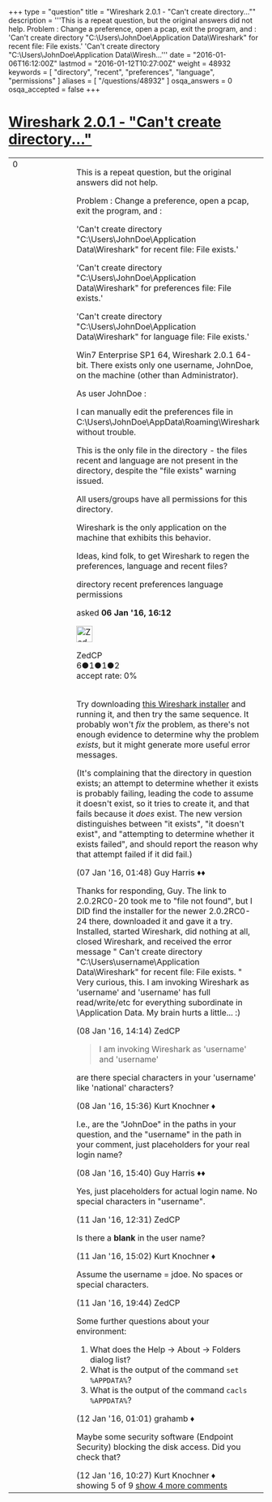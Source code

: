 +++
type = "question"
title = "Wireshark 2.0.1 - &quot;Can&#x27;t create directory...&quot;"
description = '''This is a repeat question, but the original answers did not help. Problem : Change a preference, open a pcap, exit the program, and : &#x27;Can&#x27;t create directory &quot;C:&#92;Users&#92;JohnDoe&#92;Application Data&#92;Wireshark&quot; for recent file: File exists.&#x27; &#x27;Can&#x27;t create directory &quot;C:&#92;Users&#92;JohnDoe&#92;Application Data&#92;Wiresh...'''
date = "2016-01-06T16:12:00Z"
lastmod = "2016-01-12T10:27:00Z"
weight = 48932
keywords = [ "directory", "recent", "preferences", "language", "permissions" ]
aliases = [ "/questions/48932" ]
osqa_answers = 0
osqa_accepted = false
+++

<div class="headNormal">

# [Wireshark 2.0.1 - "Can't create directory..."](/questions/48932/wireshark-201-cant-create-directory)

</div>

<div id="main-body">

<div id="askform">

<table id="question-table" style="width:100%;"><colgroup><col style="width: 50%" /><col style="width: 50%" /></colgroup><tbody><tr class="odd"><td style="width: 30px; vertical-align: top"><div class="vote-buttons"><span id="post-48932-upvote" class="ajax-command post-vote up" rel="nofollow" title="I like this post (click again to cancel)"> </span><div id="post-48932-score" class="post-score" title="current number of votes">0</div><span id="post-48932-downvote" class="ajax-command post-vote down" rel="nofollow" title="I dont like this post (click again to cancel)"> </span> <span id="favorite-mark" class="ajax-command favorite-mark" rel="nofollow" title="mark/unmark this question as favorite (click again to cancel)"> </span><div id="favorite-count" class="favorite-count"></div></div></td><td><div id="item-right"><div class="question-body"><p>This is a repeat question, but the original answers did not help.</p><p>Problem : Change a preference, open a pcap, exit the program, and :</p><p>'Can't create directory "C:\Users\JohnDoe\Application Data\Wireshark" for recent file: File exists.'</p><p>'Can't create directory "C:\Users\JohnDoe\Application Data\Wireshark" for preferences file: File exists.'</p><p>'Can't create directory "C:\Users\JohnDoe\Application Data\Wireshark" for language file: File exists.'</p><p>Win7 Enterprise SP1 64, Wireshark 2.0.1 64-bit. There exists only one username, JohnDoe, on the machine (other than Administrator).</p><p>As user JohnDoe :</p><p>I can manually edit the preferences file in C:\Users\JohnDoe\AppData\Roaming\Wireshark without trouble.<br />
</p><p>This is the only file in the directory - the files recent and language are not present in the directory, despite the "file exists" warning issued.<br />
</p><p>All users/groups have all permissions for this directory.</p><p>Wireshark is the only application on the machine that exhibits this behavior.</p><p>Ideas, kind folk, to get Wireshark to regen the preferences, language and recent files?</p></div><div id="question-tags" class="tags-container tags"><span class="post-tag tag-link-directory" rel="tag" title="see questions tagged &#39;directory&#39;">directory</span> <span class="post-tag tag-link-recent" rel="tag" title="see questions tagged &#39;recent&#39;">recent</span> <span class="post-tag tag-link-preferences" rel="tag" title="see questions tagged &#39;preferences&#39;">preferences</span> <span class="post-tag tag-link-language" rel="tag" title="see questions tagged &#39;language&#39;">language</span> <span class="post-tag tag-link-permissions" rel="tag" title="see questions tagged &#39;permissions&#39;">permissions</span></div><div id="question-controls" class="post-controls"></div><div class="post-update-info-container"><div class="post-update-info post-update-info-user"><p>asked <strong>06 Jan '16, 16:12</strong></p><img src="https://secure.gravatar.com/avatar/9dd34bcbcde352b80e4604fac41d02f2?s=32&amp;d=identicon&amp;r=g" class="gravatar" width="32" height="32" alt="ZedCP&#39;s gravatar image" /><p><span>ZedCP</span><br />
<span class="score" title="6 reputation points">6</span><span title="1 badges"><span class="badge1">●</span><span class="badgecount">1</span></span><span title="1 badges"><span class="silver">●</span><span class="badgecount">1</span></span><span title="2 badges"><span class="bronze">●</span><span class="badgecount">2</span></span><br />
<span class="accept_rate" title="Rate of the user&#39;s accepted answers">accept rate:</span> <span title="ZedCP has no accepted answers">0%</span> </br></br></p></div></div><div id="comments-container-48932" class="comments-container"><span id="48938"></span><div id="comment-48938" class="comment"><div id="post-48938-score" class="comment-score"></div><div class="comment-text"><p>Try downloading <a href="https://www.wireshark.org/download/automated/win64/Wireshark-win64-2.0.2rc0-20-g51945d2.exe">this Wireshark installer</a> and running it, and then try the same sequence. It probably won't <em>fix</em> the problem, as there's not enough evidence to determine why the problem <em>exists</em>, but it might generate more useful error messages.</p><p>(It's complaining that the directory in question exists; an attempt to determine whether it exists is probably failing, leading the code to assume it doesn't exist, so it tries to create it, and that fails because it <em>does</em> exist. The new version distinguishes between "it exists", "it doesn't exist", and "attempting to determine whether it exists failed", and should report the reason why that attempt failed if it did fail.)</p></div><div id="comment-48938-info" class="comment-info"><span class="comment-age">(07 Jan '16, 01:48)</span> <span class="comment-user userinfo">Guy Harris ♦♦</span></div></div><span id="48992"></span><div id="comment-48992" class="comment"><div id="post-48992-score" class="comment-score"></div><div class="comment-text"><p>Thanks for responding, Guy. The link to 2.0.2RC0-20 took me to "file not found", but I DID find the installer for the newer 2.0.2RC0-24 there, downloaded it and gave it a try. Installed, started Wireshark, did nothing at all, closed Wireshark, and received the error message " Can't create directory "C:\Users\username\Application Data\Wireshark" for recent file: File exists. " Very curious, this. I am invoking Wireshark as 'username' and 'username' has full read/write/etc for everything subordinate in \Application Data. My brain hurts a little... :)</p></div><div id="comment-48992-info" class="comment-info"><span class="comment-age">(08 Jan '16, 14:14)</span> <span class="comment-user userinfo">ZedCP</span></div></div><span id="48996"></span><div id="comment-48996" class="comment"><div id="post-48996-score" class="comment-score"></div><div class="comment-text"><blockquote><p>I am invoking Wireshark as 'username' and 'username'</p></blockquote><p>are there special characters in your 'username' like 'national' characters?</p></div><div id="comment-48996-info" class="comment-info"><span class="comment-age">(08 Jan '16, 15:36)</span> <span class="comment-user userinfo">Kurt Knochner ♦</span></div></div><span id="48997"></span><div id="comment-48997" class="comment"><div id="post-48997-score" class="comment-score"></div><div class="comment-text"><p>I.e., are the "JohnDoe" in the paths in your question, and the "username" in the path in your comment, just placeholders for your real login name?</p></div><div id="comment-48997-info" class="comment-info"><span class="comment-age">(08 Jan '16, 15:40)</span> <span class="comment-user userinfo">Guy Harris ♦♦</span></div></div><span id="49103"></span><div id="comment-49103" class="comment"><div id="post-49103-score" class="comment-score"></div><div class="comment-text"><p>Yes, just placeholders for actual login name. No special characters in "username".</p></div><div id="comment-49103-info" class="comment-info"><span class="comment-age">(11 Jan '16, 12:31)</span> <span class="comment-user userinfo">ZedCP</span></div></div><span id="49105"></span><div id="comment-49105" class="comment not_top_scorer"><div id="post-49105-score" class="comment-score"></div><div class="comment-text"><p>Is there a <strong>blank</strong> in the user name?</p></div><div id="comment-49105-info" class="comment-info"><span class="comment-age">(11 Jan '16, 15:02)</span> <span class="comment-user userinfo">Kurt Knochner ♦</span></div></div><span id="49109"></span><div id="comment-49109" class="comment not_top_scorer"><div id="post-49109-score" class="comment-score"></div><div class="comment-text"><p>Assume the username = jdoe. No spaces or special characters.</p></div><div id="comment-49109-info" class="comment-info"><span class="comment-age">(11 Jan '16, 19:44)</span> <span class="comment-user userinfo">ZedCP</span></div></div><span id="49111"></span><div id="comment-49111" class="comment not_top_scorer"><div id="post-49111-score" class="comment-score"></div><div class="comment-text"><p>Some further questions about your environment:</p><ol><li>What does the Help -&gt; About -&gt; Folders dialog list?</li><li>What is the output of the command <code>set %APPDATA%</code>?</li><li>What is the output of the command <code>cacls %APPDATA%</code>?</li></ol></div><div id="comment-49111-info" class="comment-info"><span class="comment-age">(12 Jan '16, 01:01)</span> <span class="comment-user userinfo">grahamb ♦</span></div></div><span id="49133"></span><div id="comment-49133" class="comment not_top_scorer"><div id="post-49133-score" class="comment-score"></div><div class="comment-text"><p>Maybe some security software (Endpoint Security) blocking the disk access. Did you check that?</p></div><div id="comment-49133-info" class="comment-info"><span class="comment-age">(12 Jan '16, 10:27)</span> <span class="comment-user userinfo">Kurt Knochner ♦</span></div></div></div><div id="comment-tools-48932" class="comment-tools"><span class="comments-showing"> showing 5 of 9 </span> <a href="#" class="show-all-comments-link">show 4 more comments</a></div><div class="clear"></div><div id="comment-48932-form-container" class="comment-form-container"></div><div class="clear"></div></div></td></tr></tbody></table>

</div>

</div>

